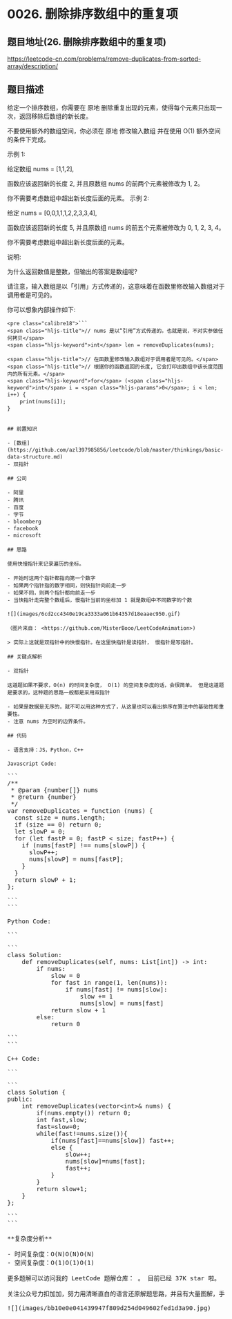 # 0026. 删除排序数组中的重复项

## 题目地址(26. 删除排序数组中的重复项)

<https://leetcode-cn.com/problems/remove-duplicates-from-sorted-array/description/>

## 题目描述

给定一个排序数组，你需要在 原地 删除重复出现的元素，使得每个元素只出现一次，返回移除后数组的新长度。

不要使用额外的数组空间，你必须在 原地 修改输入数组 并在使用 O(1) 额外空间的条件下完成。

示例 1:

给定数组 nums = \[1,1,2\],

函数应该返回新的长度 2, 并且原数组 nums 的前两个元素被修改为 1, 2。

你不需要考虑数组中超出新长度后面的元素。 示例 2:

给定 nums = \[0,0,1,1,1,2,2,3,3,4\],

函数应该返回新的长度 5, 并且原数组 nums 的前五个元素被修改为 0, 1, 2, 3, 4。

你不需要考虑数组中超出新长度后面的元素。

说明:

为什么返回数值是整数，但输出的答案是数组呢?

请注意，输入数组是以「引用」方式传递的，这意味着在函数里修改输入数组对于调用者是可见的。

你可以想象内部操作如下:

```
<pre class="calibre18">```
<span class="hljs-title">// nums 是以“引用”方式传递的。也就是说，不对实参做任何拷贝</span>
<span class="hljs-keyword">int</span> len = removeDuplicates(nums);

<span class="hljs-title">// 在函数里修改输入数组对于调用者是可见的。</span>
<span class="hljs-title">// 根据你的函数返回的长度, 它会打印出数组中该长度范围内的所有元素。</span>
<span class="hljs-keyword">for</span> (<span class="hljs-keyword">int</span> i = <span class="hljs-params">0</span>; i < len; i++) {
    print(nums[i]);
}

```
```

## 前置知识

- [数组](https://github.com/azl397985856/leetcode/blob/master/thinkings/basic-data-structure.md)
- 双指针

## 公司

- 阿里
- 腾讯
- 百度
- 字节
- bloomberg
- facebook
- microsoft

## 思路

使用快慢指针来记录遍历的坐标。

- 开始时这两个指针都指向第一个数字
- 如果两个指针指的数字相同，则快指针向前走一步
- 如果不同，则两个指针都向前走一步
- 当快指针走完整个数组后，慢指针当前的坐标加 1 就是数组中不同数字的个数

![](images/6cd2cc4340e19ca3333a061b64357d18eaaec950.gif)

（图片来自： <https://github.com/MisterBooo/LeetCodeAnimation>)

> 实际上这就是双指针中的快慢指针。在这里快指针是读指针， 慢指针是写指针。

## 关键点解析

- 双指针

这道题如果不要求，O(n) 的时间复杂度， O(1) 的空间复杂度的话，会很简单。 但是这道题是要求的，这种题的思路一般都是采用双指针

- 如果是数据是无序的，就不可以用这种方式了，从这里也可以看出排序在算法中的基础性和重要性。
- 注意 nums 为空时的边界条件。

## 代码

- 语言支持：JS，Python，C++

Javascript Code:

```
<pre class="calibre18">```
<span class="hljs-title">/**
 * @param {number[]} nums
 * @return {number}
 */</span>
<span class="hljs-keyword">var</span> removeDuplicates = <span class="hljs-function"><span class="hljs-keyword">function</span> (<span class="hljs-params">nums</span>) </span>{
  <span class="hljs-keyword">const</span> size = nums.length;
  <span class="hljs-keyword">if</span> (size == <span class="hljs-params">0</span>) <span class="hljs-keyword">return</span> <span class="hljs-params">0</span>;
  <span class="hljs-keyword">let</span> slowP = <span class="hljs-params">0</span>;
  <span class="hljs-keyword">for</span> (<span class="hljs-keyword">let</span> fastP = <span class="hljs-params">0</span>; fastP < size; fastP++) {
    <span class="hljs-keyword">if</span> (nums[fastP] !== nums[slowP]) {
      slowP++;
      nums[slowP] = nums[fastP];
    }
  }
  <span class="hljs-keyword">return</span> slowP + <span class="hljs-params">1</span>;
};

```
```

Python Code:

```
<pre class="calibre18">```
<span class="hljs-class"><span class="hljs-keyword">class</span> <span class="hljs-title">Solution</span>:</span>
    <span class="hljs-function"><span class="hljs-keyword">def</span> <span class="hljs-title">removeDuplicates</span><span class="hljs-params">(self, nums: List[int])</span> -> int:</span>
        <span class="hljs-keyword">if</span> nums:
            slow = <span class="hljs-params">0</span>
            <span class="hljs-keyword">for</span> fast <span class="hljs-keyword">in</span> range(<span class="hljs-params">1</span>, len(nums)):
                <span class="hljs-keyword">if</span> nums[fast] != nums[slow]:
                    slow += <span class="hljs-params">1</span>
                    nums[slow] = nums[fast]
            <span class="hljs-keyword">return</span> slow + <span class="hljs-params">1</span>
        <span class="hljs-keyword">else</span>:
            <span class="hljs-keyword">return</span> <span class="hljs-params">0</span>

```
```

C++ Code:

```
<pre class="calibre18">```
<span class="hljs-keyword">class</span> Solution {
<span class="hljs-keyword">public</span>:
    <span class="hljs-function"><span class="hljs-keyword">int</span> <span class="hljs-title">removeDuplicates</span><span class="hljs-params">(<span class="hljs-params">vector</span><<span class="hljs-keyword">int</span>>& nums)</span> </span>{
        <span class="hljs-keyword">if</span>(nums.empty()) <span class="hljs-keyword">return</span> <span class="hljs-params">0</span>;
        <span class="hljs-keyword">int</span> fast,slow;
        fast=slow=<span class="hljs-params">0</span>;
        <span class="hljs-keyword">while</span>(fast!=nums.size()){
            <span class="hljs-keyword">if</span>(nums[fast]==nums[slow]) fast++;
            <span class="hljs-keyword">else</span> {
                slow++;
                nums[slow]=nums[fast];
                fast++;
            }
        }
        <span class="hljs-keyword">return</span> slow+<span class="hljs-params">1</span>;
    }
};

```
```

**复杂度分析**

- 时间复杂度：O(N)O(N)O(N)
- 空间复杂度：O(1)O(1)O(1)

更多题解可以访问我的 LeetCode 题解仓库：<https://github.com/azl397985856/leetcode> 。 目前已经 37K star 啦。

关注公众号力扣加加，努力用清晰直白的语言还原解题思路，并且有大量图解，手把手教你识别套路，高效刷题。

![](images/bb10e0e041439947f809d254d049602fed1d3a90.jpg)